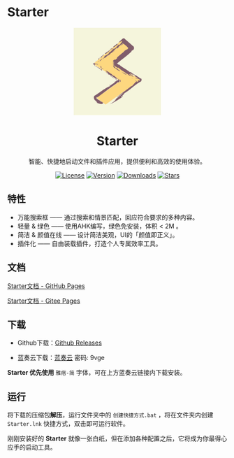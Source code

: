 # Starter

<p align="center"><img src="./resource/img/Starter.png" alt="Starter" width=200></p>

<h1 align="center">Starter</h1>
<p align="center">智能、快捷地启动文件和插件应用，提供便利和高效的使用体验。</p>

<p align="center">
  <a href="https://github.com/AkiChase/starter"><img src="https://img.shields.io/github/license/AkiChase/starter" alt="License"></a>
  <a href="https://github.com/AkiChase/starter/releases"><img src="https://img.shields.io/github/v/release/AkiChase/starter" alt="Version"></a>
  <a href="https://github.com/AkiChase/starter/releases"><img src="https://img.shields.io/github/downloads/AkiChase/starter/total" alt="Downloads"></a>
  <a href="https://github.com/AkiChase/starter"><img src="https://img.shields.io/github/stars/AkiChase/starter" alt="Stars"></a>
</p>


## 特性

- 万能搜索框 —— 通过搜索和情景匹配，回应符合要求的多种内容。
- 轻量 & 绿色 —— 使用AHK编写，绿色免安装，体积 < 2M 。
- 简洁 & 颜值在线 —— 设计简洁美观，UI的「颜值即正义」。
- 插件化 —— 自由装载插件，打造个人专属效率工具。

## 文档

[Starter文档 - GitHub Pages](https://AkiChase.github.io/Starter/)

[Starter文档 - Gitee Pages](https://AkiChase.gitee.io/Starter/)

## 下载

- Github下载：[Github Releases](https://github.com/AkiChase/Starter/releases) 

- 蓝奏云下载：[蓝奏云](https://wwi.lanzoup.com/b01kb1g4j) 密码: 9vge

**Starter 优先使用** `雅痞-简` 字体，可在上方蓝奏云链接内下载安装。

## 运行

将下载的压缩包**解压**，运行文件夹中的 `创建快捷方式.bat` ，将在文件夹内创建 `Starter.lnk` 快捷方式，双击即可运行软件。

刚刚安装好的 **Starter** 就像一张白纸，但在添加各种配置之后，它将成为你最得心应手的启动工具。
